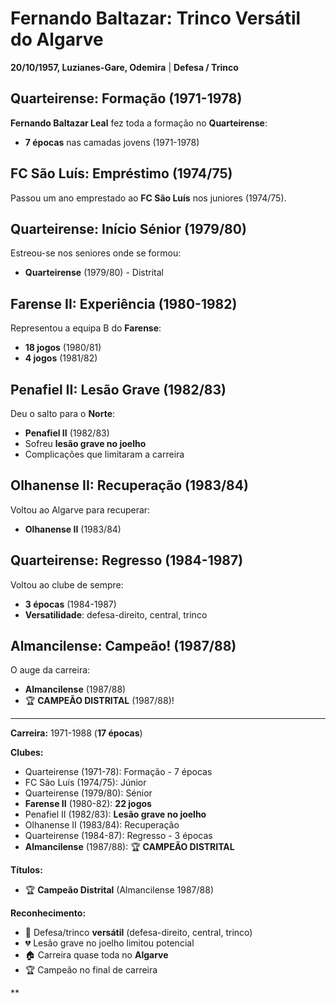 # Fernando Baltazar: Trinco Versátil do Algarve

**20/10/1957, Luzianes-Gare, Odemira** | **Defesa / Trinco**

## Quarteirense: Formação (1971-1978)

**Fernando Baltazar Leal** fez toda a formação no **Quarteirense**:
- **7 épocas** nas camadas jovens (1971-1978)

## FC São Luís: Empréstimo (1974/75)

Passou um ano emprestado ao **FC São Luís** nos juniores (1974/75).

## Quarteirense: Início Sénior (1979/80)

Estreou-se nos seniores onde se formou:
- **Quarteirense** (1979/80) - Distrital

## Farense II: Experiência (1980-1982)

Representou a equipa B do **Farense**:
- **18 jogos** (1980/81)
- **4 jogos** (1981/82)

## Penafiel II: Lesão Grave (1982/83)

Deu o salto para o **Norte**:
- **Penafiel II** (1982/83)
- Sofreu **lesão grave no joelho**
- Complicações que limitaram a carreira

## Olhanense II: Recuperação (1983/84)

Voltou ao Algarve para recuperar:
- **Olhanense II** (1983/84)

## Quarteirense: Regresso (1984-1987)

Voltou ao clube de sempre:
- **3 épocas** (1984-1987)
- **Versatilidade**: defesa-direito, central, trinco

## Almancilense: Campeão! (1987/88)

O auge da carreira:
- **Almancilense** (1987/88)
- 🏆 **CAMPEÃO DISTRITAL** (1987/88)!

---

**Carreira:** 1971-1988 (**17 épocas**)

**Clubes:**
- Quarteirense (1971-78): Formação - 7 épocas
- FC São Luís (1974/75): Júnior
- Quarteirense (1979/80): Sénior
- **Farense II** (1980-82): **22 jogos**
- Penafiel II (1982/83): **Lesão grave no joelho**
- Olhanense II (1983/84): Recuperação
- Quarteirense (1984-87): Regresso - 3 épocas
- **Almancilense** (1987/88): 🏆 **CAMPEÃO DISTRITAL**

**Títulos:**
- 🏆 **Campeão Distrital** (Almancilense 1987/88)

**Reconhecimento:**
- 💪 Defesa/trinco **versátil** (defesa-direito, central, trinco)
- 💔 Lesão grave no joelho limitou potencial
- 🏠 Carreira quase toda no **Algarve**
- 🏆 Campeão no final de carreira

**